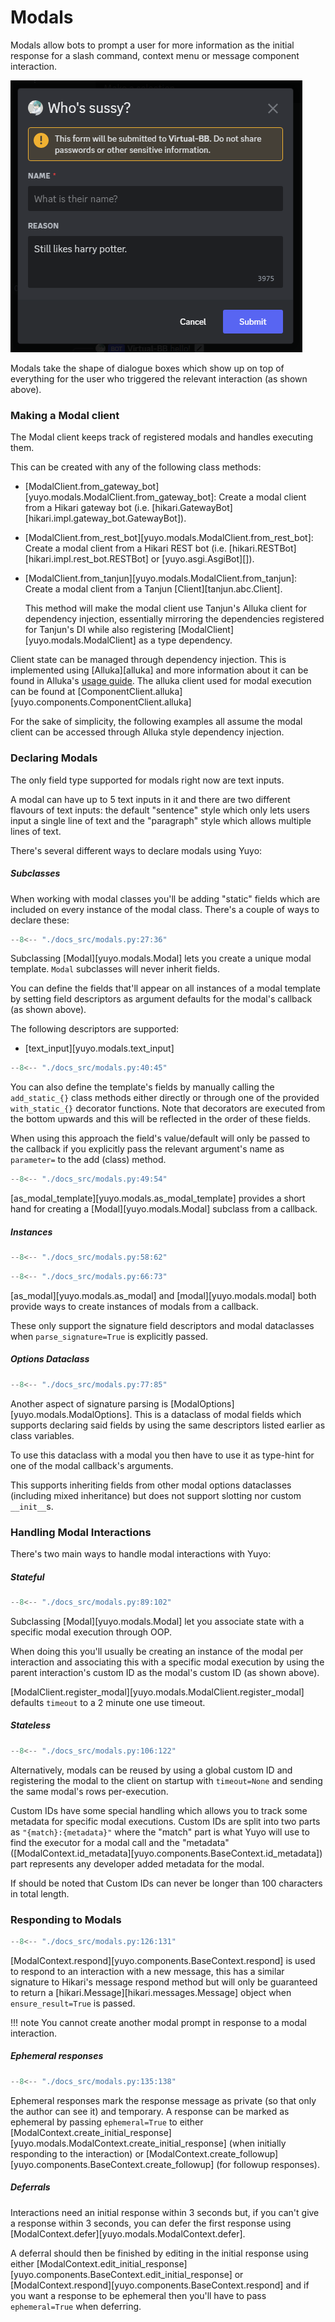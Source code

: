 # Modals

Modals allow bots to prompt a user for more information as the initial response
for a slash command, context menu or message component interaction.

![modal example](./images/modal_example.png)

Modals take the shape of dialogue boxes which show up on top of everything for
the user who triggered the relevant interaction (as shown above).

### Making a Modal client

The Modal client keeps track of registered modals and handles executing them.

This can be created with any of the following class methods:

* [ModalClient.from_gateway_bot][yuyo.modals.ModalClient.from_gateway_bot]:
    Create a modal client from a Hikari gateway bot (i.e.
    [hikari.GatewayBot][hikari.impl.gateway_bot.GatewayBot]).
* [ModalClient.from_rest_bot][yuyo.modals.ModalClient.from_rest_bot]:
    Create a modal client from a Hikari REST bot (i.e.
    [hikari.RESTBot][hikari.impl.rest_bot.RESTBot] or [yuyo.asgi.AsgiBot][]).
* [ModalClient.from_tanjun][yuyo.modals.ModalClient.from_tanjun]:
    Create a modal client from a Tanjun [Client][tanjun.abc.Client].

    This method will make the modal client use  Tanjun's Alluka client for
    dependency injection, essentially mirroring the dependencies registered
    for Tanjun's DI while also registering
    [ModalClient][yuyo.modals.ModalClient] as a type dependency.

Client state can be managed through dependency injection. This is implemented using
[Alluka][alluka] and more information about it can be found in Alluka's
[usage guide](https://alluka.cursed.solutions/usage/). The alluka client
used for modal execution can be found at
[ComponentClient.alluka][yuyo.components.ComponentClient.alluka]

For the sake of simplicity, the following examples all assume the modal client
can be accessed through Alluka style dependency injection.

### Declaring Modals

The only field type supported for modals right now are text inputs.

A modal can have up to 5 text inputs in it and there are two different
flavours of text inputs: the default "sentence" style which only lets
users input a single line of text and the "paragraph" style which
allows multiple lines of text.

There's several different ways to declare modals using Yuyo:

##### Subclasses

When working with modal classes you'll be adding "static" fields which are
included on every instance of the modal class. There's a couple of ways to
declare these:

```py
--8<-- "./docs_src/modals.py:27:36"
```

Subclassing [Modal][yuyo.modals.Modal] lets you create a unique modal template.
`Modal` subclasses will never inherit fields.

You can define the fields that'll appear on all instances of a modal template
by setting field descriptors as argument defaults for the modal's callback
(as shown above).

The following descriptors are supported:

* [text_input][yuyo.modals.text_input]

```py
--8<-- "./docs_src/modals.py:40:45"
```

You can also define the template's fields by manually calling the `add_static_{}`
class methods either directly or through one of the provided `with_static_{}`
decorator functions. Note that decorators are executed from the bottom upwards
and this will be reflected in the order of these fields.

When using this approach the field's value/default will only be passed to the
callback if you explicitly pass the relevant argument's name as `parameter=` to
the add (class) method.

```py
--8<-- "./docs_src/modals.py:49:54"
```

[as_modal_template][yuyo.modals.as_modal_template] provides a short hand for
creating a [Modal][yuyo.modals.Modal] subclass from a callback.

##### Instances

```py
--8<-- "./docs_src/modals.py:58:62"
```

```py
--8<-- "./docs_src/modals.py:66:73"
```

[as_modal][yuyo.modals.as_modal] and [modal][yuyo.modals.modal] both provide
ways to create instances of modals from a callback.

These only support the signature field descriptors and modal dataclasses when
`parse_signature=True` is explicitly passed.

##### Options Dataclass

```py
--8<-- "./docs_src/modals.py:77:85"
```

Another aspect of signature parsing is [ModalOptions][yuyo.modals.ModalOptions].
This is a dataclass of modal fields which supports declaring said fields by
using the same descriptors listed earlier as class variables.

To use this dataclass with a modal you then have to use it as type-hint for
one of the modal callback's arguments.

This supports inheriting fields from other modal options dataclasses (including
mixed inheritance) but does not support slotting nor custom `__init__`s.

### Handling Modal Interactions

There's two main ways to handle modal interactions with Yuyo:

##### Stateful

```py
--8<-- "./docs_src/modals.py:89:102"
```

Subclassing [Modal][yuyo.modals.Modal] let you associate state with a specific
modal execution through OOP.

When doing this you'll usually be creating an instance of the modal per
interaction and associating this with a specific modal execution by using
the parent interaction's custom ID as the modal's custom ID (as shown above).

[ModalClient.register_modal][yuyo.modals.ModalClient.register_modal] defaults
`timeout` to a 2 minute one use timeout.

##### Stateless

```py
--8<-- "./docs_src/modals.py:106:122"
```

Alternatively, modals can be reused by using a global custom ID and registering the
modal to the client on startup with `timeout=None` and sending the same modal's
rows per-execution.

Custom IDs have some special handling which allows you to track some metadata
for specific modal executions. Custom IDs are split into two parts as
`"{match}:{metadata}"` where the "match" part is what Yuyo will use to find the
executor for a modal call and the "metadata"
([ModalContext.id_metadata][yuyo.components.BaseContext.id_metadata]) part
represents any developer added metadata for the modal.

If should be noted that Custom IDs can never be longer than 100 characters in
total length.

### Responding to Modals

```py
--8<-- "./docs_src/modals.py:126:131"
```

[ModalContext.respond][yuyo.components.BaseContext.respond] is used to
respond to an interaction with a new message, this has a similar signature
to Hikari's message respond method but will only be guaranteed to return a
[hikari.Message][hikari.messages.Message] object when `ensure_result=True` is
passed.

!!! note
    You cannot create another modal prompt in response to a modal interaction.

##### Ephemeral responses

```py
--8<-- "./docs_src/modals.py:135:138"
```

Ephemeral responses mark the response message as private (so that only the
author can see it) and temporary. A response can be marked as ephemeral by
passing `ephemeral=True` to either
[ModalContext.create_initial_response][yuyo.modals.ModalContext.create_initial_response]
(when initially responding to the interaction) or
[ModalContext.create_followup][yuyo.components.BaseContext.create_followup]
(for followup responses).

##### Deferrals

Interactions need an initial response within 3 seconds but, if you can't give a
response within 3 seconds, you can defer the first response using
[ModalContext.defer][yuyo.modals.ModalContext.defer].

A deferral should then be finished by editing in the initial response using either
[ModalContext.edit_initial_response][yuyo.components.BaseContext.edit_initial_response]
or [ModalContext.respond][yuyo.components.BaseContext.respond] and if you
want a response to be ephemeral then you'll have to pass `ephemeral=True` when
deferring.
